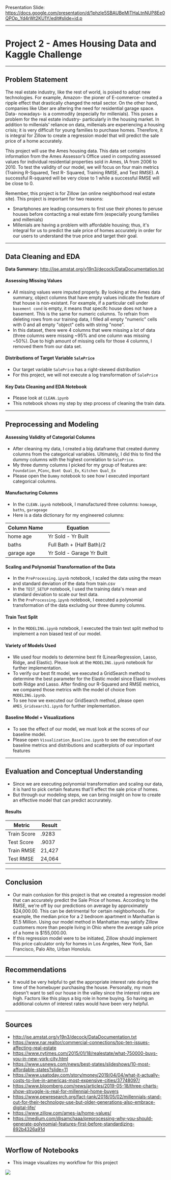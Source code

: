 Presentation Slide: https://docs.google.com/presentation/d/1phzle5SBAUBeMlTHaLtnNUP8Ee0QPOp_Yd4rWt2KU1Y/edit#slide=id.p

---

# Project 2 - Ames Housing Data and Kaggle Challenge
---

## **Problem Statement**

The real estate industry, like the rest of world, is poised to adopt new technologies. For example, Amazon- the pioner of E-commerce- created a ripple effect that drastically changed the retail sector. On the other hand, companies like Uber are altering the need for residential garage space. Data- nowadays-  is a commodity (especially for millenials). This poses a problem for the real estate industry- particularly in the housing market. In addition to millenials' reliance on data, millenials are experiencing a housing crisis; it is very difficult for young families to purchase homes. Therefore, it is integral for Zillow to create a regression model that will predict the sale price of a home accurately. 

This project will use the Ames housing data. This data set contains information from the Ames Assessor’s Office used in computing assessed values for individual residential properties sold in Ames, IA from 2006 to 2010. To test the validity of our model, we will focus on four main metrics (Training R-Squared, Test R- Squared, Training RMSE, and Test RMSE). A successful R-squared will be very close to 1 while a successful RMSE will be close to 0. 

Remember, this project is for Zillow (an online neighborhood real estate site). This project is important for two reasons: 
- Smartphones are leading consumers to first use their phones to peruse houses before contacting a real estate firm (especially young families and millenials)
- Millenials are having a problem with affordable housing; thus, it's integral for us to predict the sale price of homes accurately in order for our users to understand the true price and target their goal. 
--- 

## **Data Cleaning and EDA**

**Data Summary:** http://jse.amstat.org/v19n3/decock/DataDocumentation.txt

#### Assessing Missing Values
- All missing values were imputed properly. By looking at the Ames data summary, object columns that have empty values indicate the feature of that house is non-existant. For example, if a particular cell under `basement cond` is empty, it means that specifc house does not have a basement. This is the same for numeric columns. To refrain from deleting rows from our training data, I filled all empty "numeric" cells with 0 and all empty "object" cells with string "none". 
- In this dataset, there were 4 columns that were missing a lot of data (three columns were missing ~95% and one column was missing ~50%). Due to high amount of missing cells for those 4 columns, I removed them from our data set. 

#### Distributions of Target Variable `SalePrice`
- Our target variable `SalePrice` has a right-skewed distribution 
- For this project, we will not execute a log transformation of `SalePrice`

#### Key Data Cleaning and EDA Notebook
- Please look at `CLEAN.ipynb`
- This notebook shows my step by step process of cleaning the train data. 
---

## **Preprocessing and Modeling**

#### Assessing Validity of Categorial Columns
- After cleaning my data, I created a big dataframe that created dummy columns from the categorical variables. Ultimately, I did this to find the dummy columns with the highest correlation to `SalePrice`. 
- My three dummy columns I picked for my group of features are: `Foundation_PConc`, `Bsmt Qual_Ex`, `Kitchen Qual_Ex`
- Please open the `Dummy` notebook to see how I executed important categorical columns. 

#### Manufacturing Columns
- In the `CLEAN.ipynb` notebook, I manufactured three columns: `homeage`, `baths`, `garageage`
- Here is a data dictionary for my engineered columns:

|Column Name|Equation|
|---|---|
|home age|Yr Sold - Yr Built|
|baths|Full Bath + (Half Bath)/2|
|garage age|Yr Sold - Garage Yr Built|

#### Scaling and Polynomial Transformation of the Data 
- In the `PreProcessing.ipynb` notebook, I scaled the data using the mean and standard deviation of the data from train.csv 
- In the `TEST_SETUP` notebook, I used the training data's mean and standard deviation to scale our test data. 
- In the `PreProcessing.ipynb` notebook, I executed a polynomial transformation of the data excludng our three dummy columns. 

#### Train Test Split 
- In the `MODELING.ipynb` notebook, I executed the train test split method to implement a non biased test of our model. 

#### Variety of Models Used
- We used four models to determine best fit (LinearRegression, Lasso, Ridge, and Elastic). Please look at the `MODELING.ipynb` notebook for further implementation. 
- To verify our best fit model, we executed a GridSearch method to determine the best parameter for the Elastic model since Elastic involves both Ridge and Lasso. After finding our R-Squared and RMSE metrics, we compared those metrics with the model of choice from `MODELING.ipynb`. 
- To see how we executed our GridSearch method, please open `AMES_Gridsearch1.ipynb` for further implementation. 

#### Baseline Model + Visualizations 
- To see the effect of our model, we must look at the scores of our baseline model. 
- Please open `Visualization_Baseline.ipynb` to see the execution of our baseline metrics and distributions and scatterplots of our important features
---

## **Evaluation and Conceptual Understanding**

- Since we are executing polynomial transformation and scaling our data, it is hard to pick certain features that'll effect the sale price of homes. 
- But through our modeling steps, we can bring insight on how to create an effective model that can predict accrurately. 

#### Results

|Metric|Result|
|---|---|
|Train Score|.9283|
|Test Score|.9037|
|Train RMSE|21,427|
|Test RMSE|24,064|

---

## **Conclusion**

- Our main conlusion for this project is that we created a regression model that can accurately predict the Sale Price of homes. According to the RMSE, we're off by our predictions on average by approximately $24,000.00. This can be detrimental for certain neighborhoods. For example, the median price for a 2 bedroom apartment in Manhattan is $1.5 Million. Using our model method in Manhattan may satisfy Zillow customers more than people living in Ohio where the average sale price of a home is $155,000.00. 
- If this regression model were to be initiated, Zillow should implement this price calculator only for homes in Los Angeles, New York, San Francisco, Palo Alto, Urban Honolulu. 
---

## **Recommendations**

- It would be very helpful to get the appropriate interest rate during the time of the homebuyer purchasing the house. Personally, my mom doesn't want to sell our house in the valley since the interest rates are high. Factors like this plays a big role in home buying. So having an additional column of interest rates would have been very helpful. 
---

## **Sources**

- http://jse.amstat.org/v19n3/decock/DataDocumentation.txt
- https://www.nar.realtor/commercial-connections/top-ten-issues-affecting-real-estate
- https://www.nytimes.com/2015/01/18/realestate/what-750000-buys-you-in-new-york-city.html
- https://www.usnews.com/news/best-states/slideshows/10-most-affordable-states?slide=11
- https://www.usatoday.com/story/money/2019/04/04/what-it-actually-costs-to-live-in-americas-most-expensive-cities/37748097/
- https://www.bloomberg.com/news/articles/2019-05-18/three-charts-show-struggle-is-real-for-millennial-home-buyers
- https://www.pewresearch.org/fact-tank/2018/05/02/millennials-stand-out-for-their-technology-use-but-older-generations-also-embrace-digital-life/
- https://www.zillow.com/ames-ia/home-values/
- https://medium.com/@samchaaa/preprocessing-why-you-should-generate-polynomial-features-first-before-standardizing-892b4326a91d
---

## **Worflow of Notebooks**

- This image visualizes my workflow for this project

<img src= "./Workflow.png">